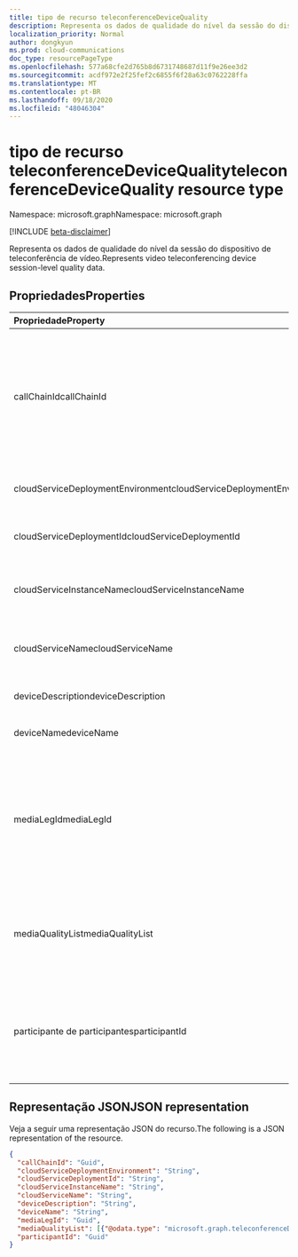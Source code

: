 ```yaml
---
title: tipo de recurso teleconferenceDeviceQuality
description: Representa os dados de qualidade do nível da sessão do dispositivo de teleconferência de vídeo.
localization_priority: Normal
author: dongkyun
ms.prod: cloud-communications
doc_type: resourcePageType
ms.openlocfilehash: 577a68cfe2d765b8d6731748687d11f9e26ee3d2
ms.sourcegitcommit: acdf972e2f25fef2c6855f6f28a63c0762228ffa
ms.translationtype: MT
ms.contentlocale: pt-BR
ms.lasthandoff: 09/18/2020
ms.locfileid: "48046304"
---
```

# <a name="teleconferencedevicequality-resource-type"></a><span data-ttu-id="97cd0-103">tipo de recurso teleconferenceDeviceQuality</span><span class="sxs-lookup"><span data-stu-id="97cd0-103">teleconferenceDeviceQuality resource type</span></span>

<span data-ttu-id="97cd0-104">Namespace: microsoft.graph</span><span class="sxs-lookup"><span data-stu-id="97cd0-104">Namespace: microsoft.graph</span></span>

[!INCLUDE [beta-disclaimer](../../includes/beta-disclaimer.md)]

<span data-ttu-id="97cd0-105">Representa os dados de qualidade do nível da sessão do dispositivo de teleconferência de vídeo.</span><span class="sxs-lookup"><span data-stu-id="97cd0-105">Represents video teleconferencing device session-level quality data.</span></span>

## <a name="properties"></a><span data-ttu-id="97cd0-106">Propriedades</span><span class="sxs-lookup"><span data-stu-id="97cd0-106">Properties</span></span>

| <span data-ttu-id="97cd0-107">Propriedade</span><span class="sxs-lookup"><span data-stu-id="97cd0-107">Property</span></span>     | <span data-ttu-id="97cd0-108">Tipo</span><span class="sxs-lookup"><span data-stu-id="97cd0-108">Type</span></span>        | <span data-ttu-id="97cd0-109">Descrição</span><span class="sxs-lookup"><span data-stu-id="97cd0-109">Description</span></span> |
|:-------------|:------------|:------------|
|<span data-ttu-id="97cd0-110">callChainId</span><span class="sxs-lookup"><span data-stu-id="97cd0-110">callChainId</span></span>|<span data-ttu-id="97cd0-111">Guid</span><span class="sxs-lookup"><span data-stu-id="97cd0-111">Guid</span></span>|<span data-ttu-id="97cd0-112">Um identificador exclusivo para todas as chamadas de participantes em uma conferência ou um identificador exclusivo para duas chamadas de participantes na chamada P2P.</span><span class="sxs-lookup"><span data-stu-id="97cd0-112">A unique identifier for all  the participant calls in a conference or a unique identifier for two participant calls in P2P call.</span></span> <span data-ttu-id="97cd0-113">Isso precisa ser copiado de `Microsoft.Graph.Call.CallChainId`.</span><span class="sxs-lookup"><span data-stu-id="97cd0-113">This needs to be copied over from `Microsoft.Graph.Call.CallChainId`.</span></span>|
|<span data-ttu-id="97cd0-114">cloudServiceDeploymentEnvironment</span><span class="sxs-lookup"><span data-stu-id="97cd0-114">cloudServiceDeploymentEnvironment</span></span>|<span data-ttu-id="97cd0-115">Cadeia de caracteres</span><span class="sxs-lookup"><span data-stu-id="97cd0-115">String</span></span>|<span data-ttu-id="97cd0-116">Uma região geográfica onde o serviço é implantado, como `ProdNoam` .</span><span class="sxs-lookup"><span data-stu-id="97cd0-116">A geo-region where the service is deployed, such as `ProdNoam`.</span></span>|
|<span data-ttu-id="97cd0-117">cloudServiceDeploymentId</span><span class="sxs-lookup"><span data-stu-id="97cd0-117">cloudServiceDeploymentId</span></span>|<span data-ttu-id="97cd0-118">Cadeia de caracteres</span><span class="sxs-lookup"><span data-stu-id="97cd0-118">String</span></span>|<span data-ttu-id="97cd0-119">Um identificador de implantação exclusivo atribuído pelo Azure.</span><span class="sxs-lookup"><span data-stu-id="97cd0-119">A unique deployment identifier assigned by Azure.</span></span>|
|<span data-ttu-id="97cd0-120">cloudServiceInstanceName</span><span class="sxs-lookup"><span data-stu-id="97cd0-120">cloudServiceInstanceName</span></span>|<span data-ttu-id="97cd0-121">Cadeia de caracteres</span><span class="sxs-lookup"><span data-stu-id="97cd0-121">String</span></span>|<span data-ttu-id="97cd0-122">O nome da instância do serviço de nuvem implantada do Azure, como `FrontEnd_IN_3` .</span><span class="sxs-lookup"><span data-stu-id="97cd0-122">The Azure deployed cloud service instance name, such as `FrontEnd_IN_3`.</span></span>|
|<span data-ttu-id="97cd0-123">cloudServiceName</span><span class="sxs-lookup"><span data-stu-id="97cd0-123">cloudServiceName</span></span>|<span data-ttu-id="97cd0-124">Cadeia de caracteres</span><span class="sxs-lookup"><span data-stu-id="97cd0-124">String</span></span>|<span data-ttu-id="97cd0-125">O nome do serviço de nuvem implantada do Azure, como `contoso.cloudapp.net` .</span><span class="sxs-lookup"><span data-stu-id="97cd0-125">The Azure deployed cloud service name, such as `contoso.cloudapp.net`.</span></span>|
|<span data-ttu-id="97cd0-126">deviceDescription</span><span class="sxs-lookup"><span data-stu-id="97cd0-126">deviceDescription</span></span>|<span data-ttu-id="97cd0-127">Cadeia de caracteres</span><span class="sxs-lookup"><span data-stu-id="97cd0-127">String</span></span>|<span data-ttu-id="97cd0-128">Qualquer descrição adicional, como `VTC Bldg 30/21` .</span><span class="sxs-lookup"><span data-stu-id="97cd0-128">Any additional description, such as `VTC Bldg 30/21`.</span></span>|
|<span data-ttu-id="97cd0-129">deviceName</span><span class="sxs-lookup"><span data-stu-id="97cd0-129">deviceName</span></span>|<span data-ttu-id="97cd0-130">String</span><span class="sxs-lookup"><span data-stu-id="97cd0-130">String</span></span>|<span data-ttu-id="97cd0-131">O nome do agente de mídia do usuário, como `Cisco SX80` .</span><span class="sxs-lookup"><span data-stu-id="97cd0-131">The user media agent name, such as `Cisco SX80`.</span></span>|
|<span data-ttu-id="97cd0-132">mediaLegId</span><span class="sxs-lookup"><span data-stu-id="97cd0-132">mediaLegId</span></span>|<span data-ttu-id="97cd0-133">Guid</span><span class="sxs-lookup"><span data-stu-id="97cd0-133">Guid</span></span>|<span data-ttu-id="97cd0-134">Um identificador exclusivo para um trecho de mídia específico de um participante de uma conferência.</span><span class="sxs-lookup"><span data-stu-id="97cd0-134">A unique identifier for a specific media leg of a participant in a conference.</span></span>  <span data-ttu-id="97cd0-135">Um participante pode ter vários identificadores de trechos de mídia se o redirecionamento ocorrer.</span><span class="sxs-lookup"><span data-stu-id="97cd0-135">One participant can have multiple media leg identifiers if retargeting happens.</span></span> <span data-ttu-id="97cd0-136">O parceiro CVI atribui esse valor.</span><span class="sxs-lookup"><span data-stu-id="97cd0-136">CVI partner assigns this value.</span></span>|
|<span data-ttu-id="97cd0-137">mediaQualityList</span><span class="sxs-lookup"><span data-stu-id="97cd0-137">mediaQualityList</span></span>|<span data-ttu-id="97cd0-138">coleção [teleconferenceDeviceMediaQuality](teleconferencedevicemediaquality.md)</span><span class="sxs-lookup"><span data-stu-id="97cd0-138">[teleconferenceDeviceMediaQuality](teleconferencedevicemediaquality.md) collection</span></span>|<span data-ttu-id="97cd0-139">A lista de qualidades de mídia em uma sessão de mídia (chamada), como qualidade de áudio, qualidade de vídeo e/ou qualidade de compartilhamento de tela.</span><span class="sxs-lookup"><span data-stu-id="97cd0-139">The list of media qualities in a media session (call), such as audio quality, video quality, and/or screen sharing quality.</span></span>|
|<span data-ttu-id="97cd0-140">participante de participantes</span><span class="sxs-lookup"><span data-stu-id="97cd0-140">participantId</span></span>|<span data-ttu-id="97cd0-141">Guid</span><span class="sxs-lookup"><span data-stu-id="97cd0-141">Guid</span></span>|<span data-ttu-id="97cd0-142">Um identificador exclusivo para um participante específico em uma conferência.</span><span class="sxs-lookup"><span data-stu-id="97cd0-142">A unique identifier for a specific participant in a conference.</span></span> <span data-ttu-id="97cd0-143">O parceiro CVI precisa copiar `Call.MyParticipantId` para esta propriedade.</span><span class="sxs-lookup"><span data-stu-id="97cd0-143">The CVI partner needs to copy over `Call.MyParticipantId` to this property.</span></span>|

## <a name="json-representation"></a><span data-ttu-id="97cd0-144">Representação JSON</span><span class="sxs-lookup"><span data-stu-id="97cd0-144">JSON representation</span></span>

<span data-ttu-id="97cd0-145">Veja a seguir uma representação JSON do recurso.</span><span class="sxs-lookup"><span data-stu-id="97cd0-145">The following is a JSON representation of the resource.</span></span>

<!-- {
  "blockType": "resource",
  "optionalProperties": [

  ],
  "@odata.type": "microsoft.graph.teleconferenceDeviceQuality",
  "baseType": null
}-->

```json
{
  "callChainId": "Guid",
  "cloudServiceDeploymentEnvironment": "String",
  "cloudServiceDeploymentId": "String",
  "cloudServiceInstanceName": "String",
  "cloudServiceName": "String",
  "deviceDescription": "String",
  "deviceName": "String",
  "mediaLegId": "Guid",
  "mediaQualityList": [{"@odata.type": "microsoft.graph.teleconferenceDeviceMediaQuality"}],
  "participantId": "Guid"
}
```

<!-- uuid: 16cd6b66-4b1a-43a1-adaf-3a886856ed98
2019-02-04 14:57:30 UTC -->
<!-- {
  "type": "#page.annotation",
  "description": "teleconferenceDeviceQuality resource",
  "keywords": "",
  "section": "documentation",
  "tocPath": ""
}-->


